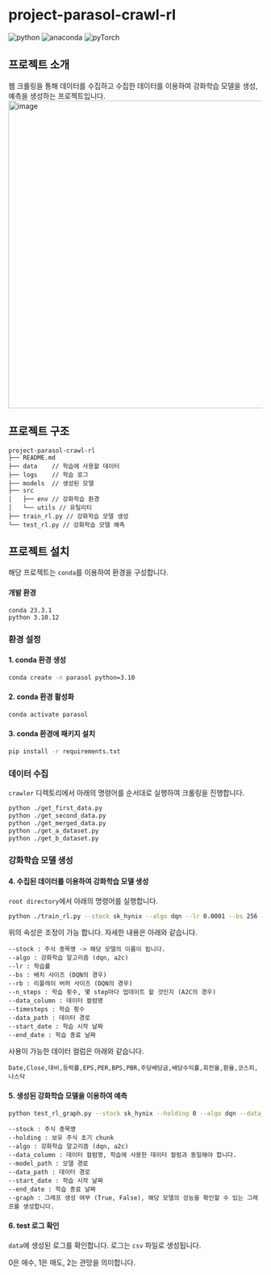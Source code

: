 # project-parasol-crawl-rl

<img alt="python" src ="https://img.shields.io/badge/python-3.10.12-3776AB.svg?&style=for-the-badge&logo=python&logoColor=white"/>  <img alt="anaconda" src ="https://img.shields.io/badge/anaconda-23.3.1-3776AB.svg?&style=for-the-badge&logo=anaconda&logoColor=white"/>  <img alt="pyTorch" src ="https://img.shields.io/badge/pyTorch-2.1.0-3776AB.svg?&style=for-the-badge&logo=pyTorch&logoColor=white"/>


## 프로젝트 소개

웹 크롤링을 통해 데이터를 수집하고 수집한 데이터를 이용하여 강화학습 모델을 생성, 예측을 생성하는 프로젝트입니다.
<img width="608" alt="image" src="https://github.com/minmunui/project-parasol-crawl-rl/assets/82745129/764b18c9-c35a-46de-b613-d04578fd971a">


## 프로젝트 구조

```angular2html
project-parasol-crawl-rl
├── README.md
├── data    // 학습에 사용할 데이터
├── logs    // 학습 로그
├── models  // 생성된 모델
├── src
│   ├── env // 강화학습 환경
│   └── utils // 유틸리티
├── train_rl.py // 강화학습 모델 생성
└── test_rl.py // 강화학습 모델 예측
```



## 프로젝트 설치

해당 프로젝트는 `conda`를 이용하여 환경을 구성합니다.

#### 개발 환경
```angular2html
conda 23.3.1
python 3.10.12
```

### 환경 설정
#### 1. conda 환경 생성


```bash
conda create -n parasol python=3.10
```

#### 2. conda 환경 활성화

```bash
conda activate parasol
```

#### 3. conda 환경에 패키지 설치

```bash
pip install -r requirements.txt
```

### 데이터 수집
`crawler` 디렉토리에서 아래의 명령어를 순서대로 실행하여 크롤링을 진행합니다.
```bash
python ./get_first_data.py
python ./get_second_data.py
python ./get_merged_data.py
python ./get_a_dataset.py
python ./get_b_dataset.py
```



### 강화학습 모델 생성

#### 4. 수집된 데이터를 이용하여 강화학습 모델 생성
`root directory`에서 아래의 명령어를 실행합니다.
```bash
python ./train_rl.py --stock sk_hynix --algo dqn --lr 0.0001 --bs 256 --rb 1000000 --data_column Date Close 대비 등락률 BPS PBR 주당배당금 배당수익률 --timesteps 1000000 --data_path ./data/A_dataset/SK하이닉스.csv --start_date 2014/01/02 --end_date 2021/12/30
```
위의 속성은 조정이 가능 합니다. 자세한 내용은 아래와 같습니다.
```
--stock : 주식 종목명 -> 해당 모델의 이름이 됩니다.
--algo : 강화학습 알고리즘 (dqn, a2c)
--lr : 학습률
--bs : 배치 사이즈 (DQN의 경우)
--rb : 리플레이 버퍼 사이즈 (DQN의 경우)
--n_steps : 학습 횟수, 몇 step마다 업데이트 할 것인지 (A2C의 경우)
--data_column : 데이터 컬럼명
--timesteps : 학습 횟수
--data_path : 데이터 경로
--start_date : 학습 시작 날짜
--end_date : 학습 종료 날짜
```

사용이 가능한 데이터 컬럼은 아래와 같습니다.

```angular2html
Date,Close,대비,등락률,EPS,PER,BPS,PBR,주당배당금,배당수익률,회전율,환율,코스피,나스닥
```

#### 5. 생성된 강화학습 모델을 이용하여 예측

```bash
python test_rl_graph.py --stock sk_hynix --holding 0 --algo dqn --data_column Date Close 대비 등락률 BPS PBR 주당배당금 배당수익률 --model_path ./models/sk_hynix/dqn/dqn_0.0001_1000000_256.zip --data_path ./data/A_dataset/SK하이닉스.csv --start_date 2022/01/03 --end_date 2023/10/19 --graph True
```

```
--stock : 주식 종목명
--holding : 보유 주식 초기 chunk
--algo : 강화학습 알고리즘 (dqn, a2c)
--data_column : 데이터 컬럼명, 학습에 사용한 데이터 컬럼과 동일해야 합니다.
--model_path : 모델 경로
--data_path : 데이터 경로
--start_date : 학습 시작 날짜
--end_date : 학습 종료 날짜
--graph : 그래프 생성 여부 (True, False), 해당 모델의 성능을 확인할 수 있는 그래프를 생성합니다.
```
#### 6. test 로그 확인

`data`에 생성된 로그를 확인합니다. 로그는 `csv` 파일로 생성됩니다.

0은 매수, 1은 매도, 2는 관망을 의미합니다.

